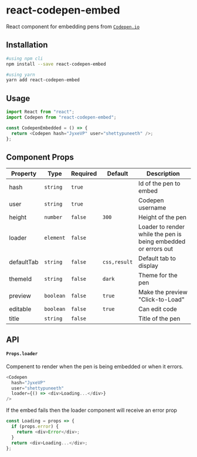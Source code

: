 # react-codepen-embed

React component for embedding pens from [`Codepen.io`](https://codepen.io)

## Installation

```bash
#using npm cli
npm install --save react-codepen-embed

#using yarn
yarn add react-codepen-embed
```

## Usage

```javascript
import React from "react";
import Codepen from "react-codepen-embed";

const CodepenEmbedded = () => {
  return <Codepen hash="JyxeVP" user="shettypuneeth" />;
};
```

## Component Props

| Property   | Type      | Required | Default      | Description                                                    |
| ---------- | --------- | -------- | ------------ | -------------------------------------------------------------- |
| hash       | `string`  | `true`   |              | Id of the pen to embed                                         |
| user       | `string`  | `true`   |              | Codepen username                                               |
| height     | `number`  | `false`  | `300`        | Height of the pen                                              |
| loader     | `element` | `false`  |              | Loader to render while the pen is being embedded or errors out |
| defaultTab | `string`  | `false`  | `css,result` | Default tab to display                                         |
| themeId    | `string`  | `false`  | `dark`       | Theme for the pen                                              |
| preview    | `boolean` | `false`  | `true`       | Make the preview "Click-to-Load"                               |
| editable   | `boolean` | `false`  | `true`       | Can edit code                                                  |
| title      | `string`  | `false`  |              | Title of the pen                                               |

## API

#### `Props.loader`

Compenent to render when the pen is being embedded or when it errors.

```js
<Codepen
  hash="JyxeVP"
  user="shettypuneeth"
  loader={() => <div>Loading...</div>}
/>
```

If the embed fails then the loader component will receive an error prop

```js
const Loading = props => {
  if (props.error) {
    return <div>Error</div>;
  }
  return <div>Loading...</div>;
};
```
